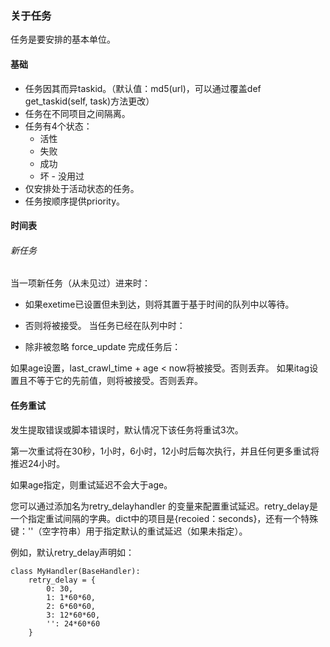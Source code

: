 ### 关于任务
任务是要安排的基本单位。

#### 基础
* 任务因其而异taskid。（默认值：md5(url)，可以通过覆盖def get_taskid(self, task)方法更改）
* 任务在不同项目之间隔离。
* 任务有4个状态：
    * 活性
    * 失败
    * 成功
    * 坏 - 没用过
* 仅安排处于活动状态的任务。
* 任务按顺序提供priority。
#### 时间表
###### 新任务
当一项新任务（从未见过）进来时：

* 如果exetime已设置但未到达，则将其置于基于时间的队列中以等待。
* 否则将被接受。
当任务已经在队列中时：

* 除非被忽略 force_update
完成任务后：

如果age设置，last_crawl_time + age < now将被接受。否则丢弃。
如果itag设置且不等于它的先前值，则将被接受。否则丢弃。
#### 任务重试
发生提取错误或脚本错误时，默认情况下该任务将重试3次。

第一次重试将在30秒，1小时，6小时，12小时后每次执行，并且任何更多重试将推迟24小时。

如果age指定，则重试延迟不会大于age。

您可以通过添加名为retry_delayhandler 的变量来配置重试延迟。retry_delay是一个指定重试间隔的字典。dict中的项目是{recoied：seconds}，还有一个特殊键：''（空字符串）用于指定默认的重试延迟（如果未指定）。

例如，默认retry_delay声明如：

    class MyHandler(BaseHandler):
        retry_delay = {
            0: 30,
            1: 1*60*60,
            2: 6*60*60,
            3: 12*60*60,
            '': 24*60*60
        }